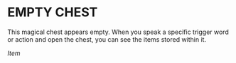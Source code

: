 # EMPTY CHEST

This magical chest appears empty. When you speak a specific trigger word or action and open the chest, you can see the items stored within it.

*Item*

